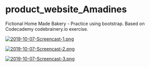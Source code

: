 # product_website_Amadines
Fictional Home Made Bakery - Practice using bootstrap.  Based on Codecademy codebrainery.io exercise.

[![2019-10-07-Screencast-1.png](https://i.postimg.cc/fbLGDCLx/2019-10-07-Screencast-1.png)](https://postimg.cc/jDpghzy5)



[![2019-10-07-Screencast-2.png](https://i.postimg.cc/6qjRJB1V/2019-10-07-Screencast-2.png)](https://postimg.cc/zHh3TYN3)



[![2019-10-07-Screencast-3.png](https://i.postimg.cc/T1zdWSyM/2019-10-07-Screencast-3.png)](https://postimg.cc/ctcypFMX)
